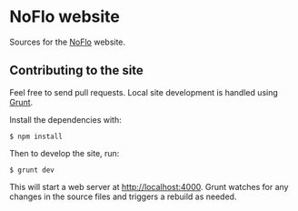 NoFlo website
=============

Sources for the [NoFlo](http://noflojs.org) website.

## Contributing to the site

Feel free to send pull requests. Local site development is handled using [Grunt](http://gruntjs.com/).

Install the dependencies with:

    $ npm install

Then to develop the site, run:

    $ grunt dev

This will start a web server at <http://localhost:4000>. Grunt watches for any changes in the source files and triggers a rebuild as needed.
